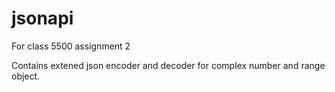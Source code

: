 # jsonapi
For class 5500 assignment 2

Contains extened json encoder and decoder for complex number and range object.
